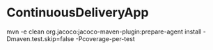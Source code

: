 # ContinuousDeliveryApp

mvn -e clean  org.jacoco:jacoco-maven-plugin:prepare-agent  install -Dmaven.test.skip=false -Pcoverage-per-test
